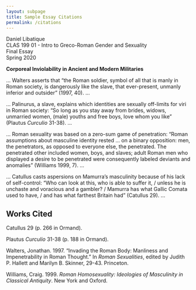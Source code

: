 ```yaml
---
layout: subpage
title: Sample Essay Citations
permalink: /citations
---
```


Daniel Libatique  
CLAS 199 01 - Intro to Greco-Roman Gender and Sexuality  
Final Essay  
Spring 2020  

**Corporeal Inviolability in Ancient and Modern Militaries**

… Walters asserts that “the Roman soldier, symbol of all that is manly in Roman society, is dangerously like the slave, that ever-present, unmanly inferior and outsider” (1997, 40). …

… Palinurus, a slave, explains which identities are sexually off-limits for viri in Roman society: “So long as you stay away from brides, widows, unmarried women, (male) youths and free boys, love whom you like” (Plautus *Curculio* 31-38). …

… Roman sexuality was based on a zero-sum game of penetration: “Roman assumptions about masculine identity rested … on a binary opposition: men, the penetrators, as opposed to everyone else, the penetrated. The penetrated other included women, boys, and slaves; adult Roman men who displayed a desire to be penetrated were consequently labeled deviants and anomalies” (Williams 1999, 7). …

… Catullus casts aspersions on Mamurra’s masculinity because of his lack of self-control: “Who can look at this, who is able to suffer it, / unless he is unchaste and voracious and a gambler? / Mamurra has what Gallic Comata used to have, / and has what farthest Britain had” (Catullus 29). …

## Works Cited

Catullus 29 (p. 266 in Ormand).

Plautus *Curculio* 31-38 (p. 188 in Ormand).

Walters, Jonathan. 1997. “Invading the Roman Body: Manliness and Impenetrability in Roman Thought.” In *Roman Sexualities*, edited by Judith P. Hallett and Marilyn B. Skinner, 29-43. Princeton.

Williams, Craig. 1999. *Roman Homosexuality: Ideologies of Masculinity in Classical Antiquity*. New York and Oxford.
